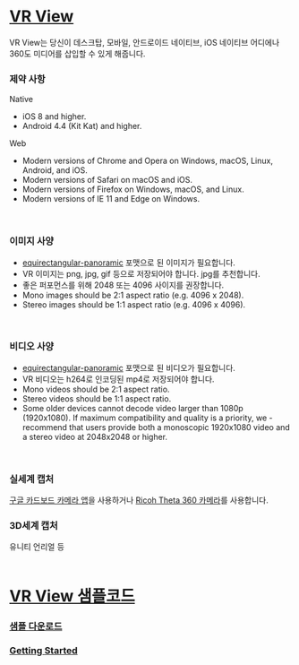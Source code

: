 # [VR View](https://developers.google.com/vr/concepts/vrview)
VR View는 당신이 데스크탑, 모바일, 안드로이드 네이티브, iOS 네이티브 어디에나 360도 미디어를 삽입할 수 있게 해줍니다.
<br>

### 제약 사항
Native
- iOS 8 and higher.
- Android 4.4 (Kit Kat) and higher.

Web
- Modern versions of Chrome and Opera on Windows, macOS, Linux, Android, and iOS.
- Modern versions of Safari on macOS and iOS.
- Modern versions of Firefox on Windows, macOS, and Linux.
- Modern versions of IE 11 and Edge on Windows.
<br>

### 이미지 사양
- [equirectangular-panoramic](https://en.wikipedia.org/wiki/Equirectangular_projection) 포맷으로 된 이미지가 필요합니다.
- VR 이미지는 png, jpg, gif 등으로 저장되어야 합니다. jpg를 추천합니다. 
- 좋은 퍼포먼스를 위해 2048 또는 4096 사이지를 권장합니다.
- Mono images should be 2:1 aspect ratio (e.g. 4096 x 2048).
- Stereo images should be 1:1 aspect ratio (e.g. 4096 x 4096).
<br>

### 비디오 사양
- [equirectangular-panoramic](https://en.wikipedia.org/wiki/Equirectangular_projection) 포맷으로 된 비디오가 필요합니다.
- VR 비디오는 h264로 인코딩된 mp4로 저장되어야 합니다.
- Mono videos should be 2:1 aspect ratio.
- Stereo videos should be 1:1 aspect ratio.
- Some older devices cannot decode video larger than 1080p (1920x1080). If maximum compatibility and quality is a priority, we - recommend that users provide both a monoscopic 1920x1080 video and a stereo video at 2048x2048 or higher.
<br>

### 실세계 캡처
[구글 카드보드 카메라 앱](https://play.google.com/store/apps/details?id=com.google.vr.cyclops&hl=en)을 사용하거나 [Ricoh Theta 360 카메라](https://theta360.com/ko/)를 사용합니다.
<br>

### 3D세계 캡처
유니티 언리얼 등
<br>
<br>


# [VR View 샘플코드](https://developers.google.com/vr/android/samples/vrview)
### [샘플 다운로드](https://developers.google.com/vr/android/download)
### [Getting Started](https://developers.google.com/vr/android/get-started#start_your_own_project)

